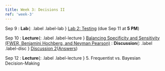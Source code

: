 ```yaml
---
title: Week 3: Decisions II
ref: 'week-3'
---
```


Sep 9
: **Lab**{: .label .label-lab } [Lab 2: Testing](https://data102.datahub.berkeley.edu/hub/user-redirect/git-pull?repo=https%3A%2F%2Fgithub.com%2Fds-102%2Ffa24-materials&urlpath=lab%2Ftree%2Ffa24-materials%2Flab%2Flab02%2Flab02.ipynb&branch=main) (due Sep 11 at **5 PM**)

Sep 10
: **Lecture**{: .label .label-lecture } [Balancing Specificity and Sensitivity (FWER, Benjamini Hochberg, and Neyman Pearson)](lecture/lec04)
: **Discussion**{: .label .label-disc } [Discussion 2](https://drive.google.com/file/d/1yourNrwzo5obj065VBsxrjYayf4RWfgS/view?usp=sharing)([Answers](https://drive.google.com/file/d/1xm5j2txGwOPSgFOw6AowOdX5v8-LFXLM/view?usp=sharing))

Sep 12
: **Lecture**{: .label .label-lecture } 5. Frequentist vs. Bayesian Decision-Making
